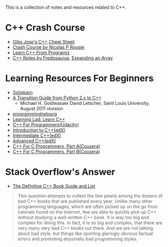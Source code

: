This is a collection of notes and resources related to C++.

# C++ Crash Course 
- [Gibs Jose's C++ Cheat Sheet](https://github.com/gibsjose/cpp-cheat-sheet)
- [Crash Course by Nicolas P Rougie](https://www.labri.fr/perso/nrougier/teaching/c++-crash-course/index.html)
- [Learn C++ From Programiz](https://www.programiz.com/cpp-programming/return-reference)
- [C++ Notes by Fredosaurus](http://www.fredosaurus.com/notes-cpp/index.html), [Expanding an Array](http://www.fredosaurus.com/notes-cpp/newdelete/55dynexample.html)
  
# Learning Resources For Beginners
- [Sololearn](https://www.sololearn.com/Play/CPlusPlus)
- [A Transition Guide from Python 2.x to C++](https://github.com/mithi/cpp-resources/blob/master/pdf/book-0-python-to-cpp.pdf)
  - Michael H. Goldwasser David Letscher, Saint Louis University, August 2011 revision
- [programminghelporg](https://www.youtube.com/watch?v=xfgcEjCd9as&list=PL318A5EB91569E29A)
- [Learning Lad: Learn C++](https://www.youtube.com/playlist?list=PLfVsf4Bjg79Cu5MYkyJ-u4SyQmMhFeC1C)
- [C++ For Programmers(Udacity)](https://www.udacity.com/course/c-for-programmers--ud210)
- [Introduction to C++(edX)](https://www.edx.org/course/introduction-c-plus-plus-3)
- [Intermediate C++(edX)](https://www.edx.org/course/intermediate-c-plus-plus-3)
- [Advanced C++(edX)](https://www.edx.org/course/advanced-c-plus-plus-3)
- [C++ For C Programmers, Part A(Cousera)](https://www.coursera.org/learn/c-plus-plus-a)
- [C++ For C Programmers, Part B(Cousera)](https://www.coursera.org/learn/c-plus-plus-b)

# Stack Overflow's Answer
- [The Definitive C++ Book Guide and List](https://stackoverflow.com/questions/388242/the-definitive-c-book-guide-and-list)
> This question attempts to collect the few pearls among the dozens of bad C++ books that are published every year. Unlike many other programming languages, which are often picked up on the go from tutorials found on the Internet, few are able to quickly pick up C++ without studying a well-written C++ book. It is way too big and complex for doing this. In fact, it is so big and complex, that there are very many very bad C++ books out there. And we are not talking about bad style, but things like sporting glaringly obvious factual errors and promoting abysmally bad programming styles.


